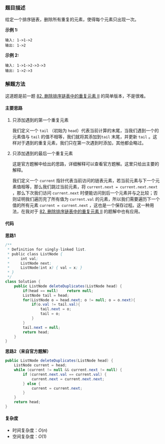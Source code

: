 ### 题目描述

给定一个排序链表，删除所有重复的元素，使得每个元素只出现一次。

 **示例 1:**

```
输入: 1->1->2
输出: 1->2
```

**示例 2:**

```
输入: 1->1->2->3->3
输出: 1->2->3
```

### 解题方法

这道题是前一题 [82. 删除排序链表中的重复元素 II](https://leetcode-cn.com/problems/remove-duplicates-from-sorted-list-ii/) 的简单版本，不是很难。

#### 主要思路

1. 只添加遇到的第一个重复元素

   我们定义一个 `tail` （初始为 `head`）代表当前计算的末尾，当我们遇到一个的元素值与 `tail` 的值不相等，我们就将其添加到`tail` 末尾，并更新 `tail` 。这样对于遇到的重复元素，我们只在第一次遇到时添加，其他都会略过。

2. 只添加遇到的最后一个重复元素

   这是官方题解中给出的思路，详细解释可以查看官方题解。这里只给出主要的解释。

   我们定义一个 `current` 指针代表当前访问的链表元素，若当前元素与下一个元素值相等，那么我们跳过当前元素，将 `current.next = current.next.next` ，那么下次我们访问 `current.next` 时便能访问到后一个元素并与之比较；否则证明我们遍历完了所有值为 `current.val` 的元素，所以我们需要遍历下一个值的所有元素 `current = current.next` ，这也是一个保存过程。这一种用法，在我对于  [82. 删除排序链表中的重复元素 II](https://leetcode-cn.com/problems/remove-duplicates-from-sorted-list-ii/) 的题解中也有应用。

#### 代码

**思路1**

```java
/**
 * Definition for singly-linked list.
 * public class ListNode {
 *     int val;
 *     ListNode next;
 *     ListNode(int x) { val = x; }
 * }
 */
class Solution {
    public ListNode deleteDuplicates(ListNode head) {
        if(head == null)    return null;
        ListNode tail = head;
        for(ListNode o = head.next; o != null; o = o.next){
            if(o.val != tail.val){
                tail.next = o;
                tail = o;
            }
        }
        tail.next = null;
        return head;
    }
}
```

**思路2（来自官方题解）**

```java
public ListNode deleteDuplicates(ListNode head) {
    ListNode current = head;
    while (current != null && current.next != null) {
        if (current.next.val == current.val) {
            current.next = current.next.next;
        } else {
            current = current.next;
        }
    }
    return head;
}
```

#### 复杂度

- 时间复杂度：$O(n)$
- 空间复杂度：$O(1)$

